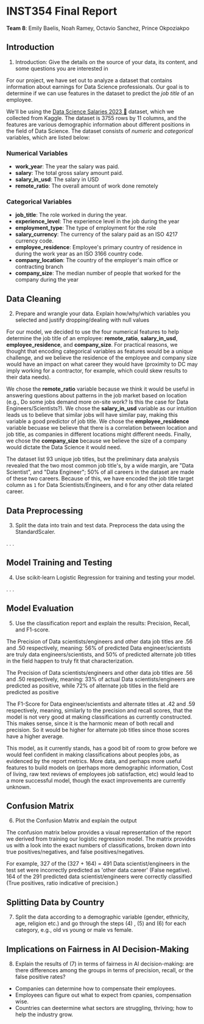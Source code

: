 # INST354 Final Report

**Team 8**: Emily Baelis, Noah Ramey, Octavio Sanchez, Prince Okpoziakpo

## Introduction

1. Introduction: Give the details on the source of your data, its content, and some questions you are interested in

For our project, we have set out to analyze a dataset that contains information about earnings for Data Science professionals. Our goal is to determine if we can use features in the dataset to predict the *job title* of an employee.

We'll be using the [Data Science Salaries 2023 💸](https://www.kaggle.com/datasets/arnabchaki/data-science-salaries-2023) dataset, which we collected from Kaggle. The dataset is 3755 rows by 11 columns, and the features are various demographic information about different positions in the field of Data Science. The dataset consists of *numeric* and *categorical* variables, which are listed below:

### **Numerical Variables**

* **work_year**: The year the salary was paid.
* **salary**: The total gross salary amount paid.
* **salary_in_usd**: The salary in USD
* **remote_ratio**: The overall amount of work done remotely

### **Categorical Variables**

* **job_title**: The role worked in during the year.
* **experience_level**: The experience level in the job during the year
* **employment_type**: The type of employment for the role
* **salary_currency**: The currency of the salary paid as an ISO 4217 currency code.
* **employee_residence**: Employee's primary country of residence in during the work year as an ISO 3166 country code.
* **company_location**: The country of the employer's main office or contracting branch
* **company_size**: The median number of people that worked for the company during the year

## Data Cleaning

2. Prepare and wrangle your data. Explain how/why/which variables you selected and justify
dropping/dealing with null values

For our model, we decided to use the four numerical features to help determine the job title of an employee: **remote_ratio**, **salary_in_usd**, **employee_residence**, and **company_size**. For practical reasons, we thought that encoding categorical variables as features would be a unique challenge, and we believe the residence of the employee and company size would have an impact on what career they would have (proximity to DC may imply working for a contractor, for example, which could skew results to their data needs).

We chose the **remote_ratio** variable because we think it would be useful in answering questions about patterns in the job market based on location (e.g., Do some jobs demand more on-site work? Is this the case for Data Engineers/Scientists?). We chose the **salary_in_usd** variable as our intuition leads us to believe that similar jobs will have similar pay, making this variable a good predictor of job title. We chose the **employee_residence** variable becuase we believe that there is a correlation between location and job title, as companies in different locations might different needs. Finally, we chose the **company_size** because we believe the size of a company would dictate the Data Science it would need.

The dataset list 93 unique job titles, but the preliminary data analysis revealed that the two most common job title's, by a wide margin, are "Data Scientist", and "Data Engineer"; 50% of all careers in the dataset are made of these two careers. Because of this, we have encoded the job title target column as `1` for Data Scientists/Engineers, and `0` for any other data related career.

## Data Preprocessing

3. Split the data into train and test data. Preprocess the data using the StandardScaler.

. . .

## Model Training and Testing

4. Use scikit-learn Logistic Regression for training and testing your model.

. . .

## Model Evaluation

5. Use the classification report and explain the results: Precision, Recall, and F1-score.

The Precision of Data scientists/engineers and other data job titles are .56 and .50 respectively, meaning: 56% of predicted Data engineer/scientists are truly data engineers/scientists, and 50% of predicted alternate job titles in the field happen to truly fit that characterization.

The Precision of Data scientists/engineers and other data job titles are .56 and .50 respectively, meaning: 33% of actual Data scientists/engineers are predicted as positive, while 72% of alternate job titles in the field are predicted as positive

The F1-Score for Data engineer/scientists and alternate titles at .42 and .59 respectively, meaning, similarly to the precision and recall scores, that the model is not very good at making classifications as currently constructed. This makes sense, since it is the harmonic mean of both recall and precision. So it would be higher for alternate job titles since those scores have a higher average.

This model, as it currently stands, has a good bit of room to grow before we would feel confident in making classifications about peoples jobs, as evidenced by the report metrics. More data, and perhaps more useful features to build models on (perhaps more demographic information, Cost of living, raw text reviews of employees job satisfaction, etc) would lead to a more successful model, though the exact improvements are currently unknown.

## Confusion Matrix

6. Plot the Confusion Matrix and explain the output

The confusion matrix below provides a visual representation of the report we derived from training our logistic regression model. The matrix provides us with a look into the exact numbers of classifications, broken down into true positives/negatives, and false positives/negatives.

For example, 327 of the (327 + 164) = 491 Data scientist/engineers in the test set were incorrectly predicted as 'other data career' (False negative). 164 of the 291 predicted data scientist/engineers were correctly classified (True positives, ratio indicative of precision.)

## Splitting Data by Country

7. Split the data according to a demographic variable (gender, ethnicity, age, religion etc.) and go through the steps (4) , (5) and (6) for each category, e.g., old vs young or male vs female.

## Implications on Fairness in AI Decision-Making

8. Explain the results of (7) in terms of fairness in AI decision-making: are there differences
among the groups in terms of precision, recall, or the false positive rates?

* Companies can determine how to compensate their employees.
* Employees can figure out what to expect from cpanies, compensation wise.
* Countries can deetermine what sectors are struggling, thriving; how to help the industry grow.